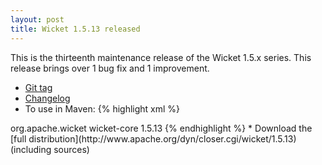 ```yaml
---
layout: post
title: Wicket 1.5.13 released
---
```


This is the thirteenth maintenance release of the Wicket 1.5.x series. This release brings over 1 bug fix and 1 improvement.

* [Git tag](https://git-wip-us.apache.org/repos/asf/wicket/repo?p=wicket.git;a=shortlog;h=refs/tags/wicket-1.5.13)
* [Changelog](https://issues.apache.org/jira/secure/ReleaseNote.jspa?projectId=12310561&version=12328347)
* To use in Maven:
{% highlight xml %}
<dependency>
    <groupId>org.apache.wicket</groupId>
    <artifactId>wicket-core</artifactId>
    <version>1.5.13</version>
</dependency>
{% endhighlight %}
* Download the [full distribution](http://www.apache.org/dyn/closer.cgi/wicket/1.5.13) (including sources)
